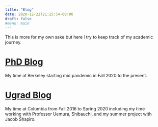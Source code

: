 ```yaml
---
title: "Blog"
date: 2020-12-22T21:25:54-08:00
draft: false
#menu: main
---
```

This is more for my own sake but here I try to keep track of my academic journey.
# [PhD Blog](/blog/phdblog/)
My time at Berkeley starting mid pandemic in Fall 2020 to the present.
# [Ugrad Blog](/blog/ugradblog/)
My time at Columbia from Fall 2016 to Spring 2020 including my time working with Professor Uemura, Shibauchi, and my summer project with Jacob Shapiro.


